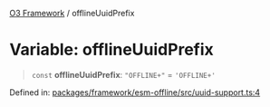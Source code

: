 [O3 Framework](../API.md) / offlineUuidPrefix

# Variable: offlineUuidPrefix

> `const` **offlineUuidPrefix**: `"OFFLINE+"` = `'OFFLINE+'`

Defined in: [packages/framework/esm-offline/src/uuid-support.ts:4](https://github.com/openmrs/openmrs-esm-core/blob/main/packages/framework/esm-offline/src/uuid-support.ts#L4)
